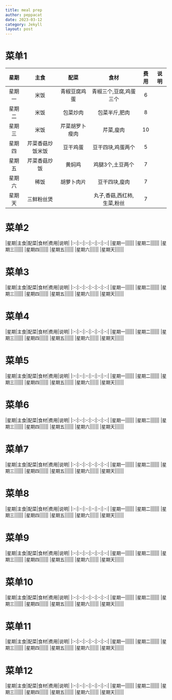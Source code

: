 ```yaml
---
title: meal prep
author: peppacat
date: 2023-03-12
category: Jekyll
layout: post
---
```


# 菜单1
<div class="table-wrapper" markdown="block">

  |星期|主食|配菜|食材|费用|说明|
  |:-:|:-:|:-:|:-:|:-:|:-:|
  |星期一|米饭|青椒豆腐鸡蛋|青椒三个,豆腐,鸡蛋三个|6||
  |星期二|米饭|包菜炒肉|包菜半斤,肥肉|8||
  |星期三|米饭|芹菜胡罗卜瘦肉|芹菜,廋肉|10||
  |星期四|芹菜香菇炒饭米饭|豆干鸡蛋|豆干四块,鸡蛋两个|5||
  |星期五|芹菜香菇炒饭|黄焖鸡|鸡腿3个,土豆两个|7||
  |星期六|稀饭|胡萝卜肉片|豆干四块,廋肉|7||
  |星期天|三鲜粉丝煲||丸子,香菇,西红柿,生菜,粉丝|7||

  </div>

# 菜单2
<div class="table-wrapper" markdown="block">
  |星期|主食|配菜|食材|费用|说明|
  |:-:|:-:|:-:|:-:|:-:|:-:|
  |星期一||||||
  |星期二||||||
  |星期三||||||
  |星期四||||||
  |星期五||||||
  |星期六||||||
  |星期天||||||

</div>

# 菜单3
<div class="table-wrapper" markdown="block">
  |星期|主食|配菜|食材|费用|说明|
  |:-:|:-:|:-:|:-:|:-:|:-:|
  |星期一||||||
  |星期二||||||
  |星期三||||||
  |星期四||||||
  |星期五||||||
  |星期六||||||
  |星期天||||||

</div>

# 菜单4
<div class="table-wrapper" markdown="block">
  |星期|主食|配菜|食材|费用|说明|
  |:-:|:-:|:-:|:-:|:-:|:-:|
  |星期一||||||
  |星期二||||||
  |星期三||||||
  |星期四||||||
  |星期五||||||
  |星期六||||||
  |星期天||||||

</div>

# 菜单5
<div class="table-wrapper" markdown="block">
  |星期|主食|配菜|食材|费用|说明|
  |:-:|:-:|:-:|:-:|:-:|:-:|
  |星期一||||||
  |星期二||||||
  |星期三||||||
  |星期四||||||
  |星期五||||||
  |星期六||||||
  |星期天||||||

</div>

# 菜单6
<div class="table-wrapper" markdown="block">
  |星期|主食|配菜|食材|费用|说明|
  |:-:|:-:|:-:|:-:|:-:|:-:|
  |星期一||||||
  |星期二||||||
  |星期三||||||
  |星期四||||||
  |星期五||||||
  |星期六||||||
  |星期天||||||

</div>

# 菜单7
<div class="table-wrapper" markdown="block">
  |星期|主食|配菜|食材|费用|说明|
  |:-:|:-:|:-:|:-:|:-:|:-:|
  |星期一||||||
  |星期二||||||
  |星期三||||||
  |星期四||||||
  |星期五||||||
  |星期六||||||
  |星期天||||||

</div>

# 菜单8
<div class="table-wrapper" markdown="block">
  |星期|主食|配菜|食材|费用|说明|
  |:-:|:-:|:-:|:-:|:-:|:-:|
  |星期一||||||
  |星期二||||||
  |星期三||||||
  |星期四||||||
  |星期五||||||
  |星期六||||||
  |星期天||||||

</div>

# 菜单9
<div class="table-wrapper" markdown="block">
  |星期|主食|配菜|食材|费用|说明|
  |:-:|:-:|:-:|:-:|:-:|:-:|
  |星期一||||||
  |星期二||||||
  |星期三||||||
  |星期四||||||
  |星期五||||||
  |星期六||||||
  |星期天||||||

</div>

# 菜单10
<div class="table-wrapper" markdown="block">
  |星期|主食|配菜|食材|费用|说明|
  |:-:|:-:|:-:|:-:|:-:|:-:|
  |星期一||||||
  |星期二||||||
  |星期三||||||
  |星期四||||||
  |星期五||||||
  |星期六||||||
  |星期天||||||

</div>

# 菜单11
<div class="table-wrapper" markdown="block">
  |星期|主食|配菜|食材|费用|说明|
  |:-:|:-:|:-:|:-:|:-:|:-:|
  |星期一||||||
  |星期二||||||
  |星期三||||||
  |星期四||||||
  |星期五||||||
  |星期六||||||
  |星期天||||||

</div>


# 菜单12
<div class="table-wrapper" markdown="block">
  |星期|主食|配菜|食材|费用|说明|
  |:-:|:-:|:-:|:-:|:-:|:-:|
  |星期一||||||
  |星期二||||||
  |星期三||||||
  |星期四||||||
  |星期五||||||
  |星期六||||||
  |星期天||||||

</div>